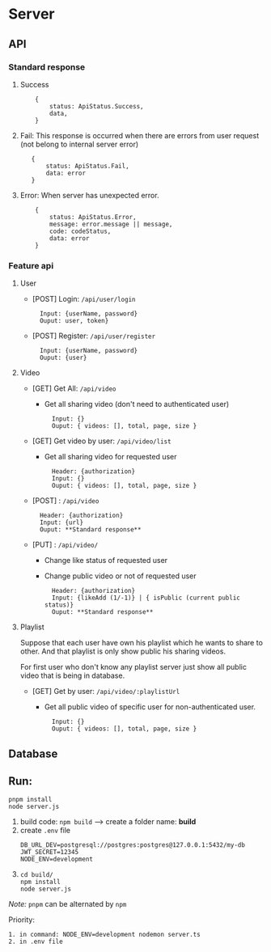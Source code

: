 # Server

## API

### Standard response

1.  Success

    ```
        {
            status: ApiStatus.Success,
            data,
        }
    ```

2.  Fail:
    This response is occurred when there are errors from user request (not belong to internal server error)

    ```
       {
           status: ApiStatus.Fail,
           data: error
       }
    ```

3.  Error:
    When server has unexpected error.

    ```
        {
            status: ApiStatus.Error,
            message: error.message || message,
            code: codeStatus,
            data: error
        }
    ```

### Feature api

1.  User

    -   [POST] Login: `/api/user/login`

              Input: {userName, password}
              Ouput: user, token}

    -   [POST] Register: `/api/user/register`

              Input: {userName, password}
              Ouput: {user}

2.  Video

    -   [GET] Get All: `/api/video`

        -   Get all sharing video (don't need to authenticated user)

                  Input: {}
                  Ouput: { videos: [], total, page, size }

    -   [GET] Get video by user: `/api/video/list`

        -   Get all sharing video for requested user

                  Header: {authorization}
                  Input: {}
                  Ouput: { videos: [], total, page, size }

    -   [POST] : `/api/video`

              Header: {authorization}
              Input: {url}
              Ouput: **Standard response**

    -   [PUT] : `/api/video/`

        -   Change like status of requested user
        -   Change public video or not of requested user

                  Header: {authorization}
                  Input: {likeAdd (1/-1)} | { isPublic (current public status)}
                  Ouput: **Standard response**

3.  Playlist

    Suppose that each user have own his playlist which he wants to share to other. And that playlist is only show public his sharing videos.

    For first user who don't know any playlist server just show all public video that is being in database.

    -   [GET] Get by user: `/api/video/:playlistUrl`

        -   Get all public video of specific user for non-authenticated user.

                  Input: {}
                  Ouput: { videos: [], total, page, size }

## Database

## Run:

```
pnpm install
node server.js
```

1. build code: `npm build` --> create a folder name: **build**
2. create `.env` file
    ```
    DB_URL_DEV=postgresql://postgres:postgres@127.0.0.1:5432/my-db
    JWT_SECRET=12345
    NODE_ENV=development
    ```
3. ```
   cd build/
   npm install
   node server.js
   ```

_Note:_ `pnpm` can be alternated by `npm`

Priority:

    1. in command: NODE_ENV=development nodemon server.ts
    2. in .env file
